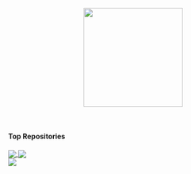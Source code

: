 <p align="center">
  <img src="https://github.githubassets.com/images/mona-loading-dark.gif" width="200" height="200">
</p>

 <br>
<!--
| <a href="https://github.com/vvsungho"><img align="center" src="https://github-readme-stats.vercel.app/api?username=vvsungho&show_icons=true&include_all_commits=true&theme=buefy&hide_border=true" alt="vvsungho's github stats" /></a> | <a href="https://github.com/vvsungho"><img align="center" src="https://github-readme-stats.vercel.app/api/top-langs/?username=vvsungho&layout=compact&theme=buefy&hide_border=true" /></a> |
-->
<!-- | ------------- | ------------- | -->

#### Top Repositories

<a href="https://github.com/vvsungho/java-lotto-pro">
  <img align="center" src="https://github-readme-stats.vercel.app/api/pin/?username=vvsungho&repo=java-lotto-pro" />
</a>
<a href="https://github.com/vvsungho/jwp-qna">
  <img align="center" src="https://github-readme-stats.vercel.app/api/pin/?username=vvsungho&repo=jwp-qna" />
</a>
<br>
<a href="https://github.com/vvsungho/atdd-subway-admin">
  <img align="center" src="https://github-readme-stats.vercel.app/api/pin/?username=vvsungho&repo=atdd-subway-admin" />
</a>

